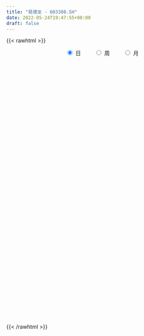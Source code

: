 ```yaml
---
title: "易德龙 - 603380.SH"
date: 2022-05-24T19:47:55+08:00
draft: false
---
```

{{< rawhtml >}}
    <div style="text-align: center">
        <label style="padding: 1rem;"><input style="margin-right: .5rem" type="radio" name="period" value="D" checked onclick="period_change(this)">日</label>
        <label style="padding: 1rem;"><input style="margin-right: .5rem" type="radio" name="period" value="W" onclick="period_change(this)">周</label>
        <label style="padding: 1rem;"><input style="margin-right: .5rem" type="radio" name="period" value="M" onclick="period_change(this)">月</label>
    </div>
    <div id="chart" style="height: 700px;"></div> 
    <script type="text/javascript">
        const D_v = [9817.57,13548.0,12424.44,9826.02,7780.0,10002.01,18620.0,14324.57,11643.0,9501.0,11607.54,13683.15,14276.26,12223.29,17387.97,12609.97,13594.0,13911.5,18639.44,31789.75,18593.63,17171.18,16765.85,13003.1,18755.66,24557.69,19841.53,14051.35,51920.11,67572.83,50678.4,35213.56,21471.33,18138.96,26551.0,23083.29,22642.16,21717.29,13507.95,21463.0,24827.3,67243.03,39856.29,21179.29,23129.79,40998.75,32287.54,25129.36,18156.0,25488.5,29341.0,23751.81,19079.0,24859.5,19071.0,15917.07,21438.0,19380.0,15110.0,21450.0,15706.0,9696.0,22572.0,32491.23,15848.0,17567.14,17123.53,21223.0,12308.0,7128.0,21898.86,17824.75,22270.36,15565.0,23225.0,30090.33,21662.0,26648.0,18168.85,18983.0,18340.68,20843.7,27689.86,22240.18,24037.67,17184.17,11498.15,13223.12,11013.17,22935.0,16074.85,9160.0,10377.2,12824.55,18395.79,12687.0,11113.0,8756.0,7174.97,12459.97,10536.97,8166.97,4500.0,9325.83,7702.89,12951.0,10302.0,10516.0,13077.0,18130.5,6665.0,7646.0,7748.72,9575.68,25731.0,50943.73,45025.87,34916.23,30627.13,22577.16,19094.0,21113.69,29134.68,40082.93,24675.0,37345.46,20584.18,14956.0,14640.5,18224.75,17058.66,9782.0,13491.5,12231.07,14286.41,12374.0,22894.81,26884.24,15814.0,26471.08,19322.08,11075.2,9108.54,16116.0,10079.93,6429.41,11416.0,7032.39,10496.09,9150.0,6595.24,12021.85,6879.0,9870.0,6568.17,19409.0,18868.5,9440.0,6216.09,13458.46,11865.0,16361.65,13210.09,17553.57,16760.0,9178.08,8277.0,8981.0,15622.82,30607.29,17058.56,22513.08,16868.0,11088.0,17635.55,13055.56,10824.0,11876.0,14260.05,9005.0,13908.0,8135.08,9789.08,8080.08,5702.09,7869.04,6641.0,4598.0,4506.02,8626.0,10964.0,18534.0,24236.0,12851.0,18945.0,15026.0,8612.39,9723.17,18430.0,15567.79,14340.29,9817.3,11683.0,14104.0,13298.0,14087.0,8994.0,10913.14,5612.16,13162.0,11393.0,4301.0,4367.0,9220.0,9920.0,4430.0,7197.16,5611.0,10311.0,9495.0,6701.16,8462.09,5424.0,6478.5,7836.55,8307.0,6814.0,8159.0,14439.16,13915.0,6736.3,9454.14,10881.0,12681.0,13418.0,15489.08,10018.24,5289.29,4958.0,8881.3,8584.3,5583.02,3658.0,4599.0,3509.0,3321.0,3297.9,3693.0,2975.29,5832.0]
const D_histogram = [0.0,0.039037265,0.0708147088,0.0628443539,0.0409376552,0.0535408639,0.0901377133,0.1113143597,0.1246083097,0.1382794434,0.1259663263,0.1122117652,0.1370562833,0.1536297281,0.12664542,0.0879660956,0.1004601703,0.0893573468,0.0550295901,0.0796010976,0.0709841195,-0.0022173081,-0.0358710969,-0.0661846943,-0.0328484911,0.0261182784,0.0570664766,0.0838191597,0.2455031307,0.2100695397,0.0845846062,0.0683506122,-0.0015033485,-0.041477301,-0.0466781926,-0.0460742057,-0.0115408191,-0.0346487823,-0.0315596838,-0.0108644261,0.0453329792,0.1647673471,0.1870128987,0.1505790543,0.1082889487,0.1798083284,0.2317102822,0.2840219287,0.292995628,0.3208928005,0.2454997788,0.161089632,0.0572165435,-0.0126974441,-0.0525271652,-0.0929909969,-0.044088951,-0.0973522426,-0.1299501435,-0.2094934933,-0.2282983996,-0.2394363356,-0.1406163783,-0.014751001,0.0525783941,0.0476603828,-0.0074971337,-0.1480329839,-0.2392894819,-0.3000730209,-0.3398009287,-0.2900841838,-0.1275380861,0.0030468716,0.1418464975,0.10269694,0.0380698155,0.0194871882,-0.0261036443,0.0197640675,-0.0179776149,0.0655649258,0.1650758266,0.1994413655,0.1888044583,0.169871646,0.1240082564,0.0480706581,0.0228865337,-0.1364205452,-0.2039289442,-0.2296794876,-0.1846258094,-0.1526557729,-0.2450860932,-0.2428819171,-0.2996254962,-0.2601090294,-0.2204495588,-0.1242029479,-0.1523278597,-0.1627729262,-0.1548363017,-0.0703475201,-0.024470821,0.0631403145,0.1204808487,0.1166390955,0.0750231936,-0.0125089438,-0.0973999797,-0.1708580886,-0.2112120389,-0.1950349432,0.0106099575,0.2182678581,0.4860036512,0.6435115095,0.7062527027,0.6785320541,0.6342234542,0.5772041712,0.5777092219,0.699080065,0.7312599873,0.607180305,0.5357849788,0.4310096078,0.3634292491,0.402924782,0.3157298261,0.2276456846,0.0792852207,-0.0335264871,-0.0867960782,-0.1405988231,-0.0741703551,-0.2037307209,-0.2082843863,-0.3462856613,-0.5241679109,-0.6131426013,-0.662666262,-0.5914588831,-0.5286509913,-0.4719189729,-0.4987511314,-0.4969206298,-0.5379914374,-0.5432223362,-0.5078845559,-0.380167283,-0.2827017926,-0.2456767459,-0.257488215,-0.0613017123,-0.0390902423,-0.0197845445,-0.0019907187,0.0088218373,-0.0453168541,0.0235961097,-0.0069767136,-0.0121328755,0.0436119461,0.085367087,0.0547053674,0.0656524857,0.1396081376,0.356713097,0.4311763069,0.3264707161,0.1320792854,0.0145318835,-0.2286880739,-0.3217022323,-0.3794169659,-0.5113101665,-0.5973782379,-0.615027268,-0.4630211613,-0.4055972918,-0.3910344298,-0.3630030513,-0.2678215341,-0.1413125302,-0.0672099895,-0.0188371943,0.0498446218,0.0943565333,0.2188117969,0.2625448701,0.1532363298,0.0918694793,-0.0264237923,-0.0847913584,-0.1795650456,-0.2892272193,-0.3871352656,-0.4671939548,-0.5365469643,-0.4730778015,-0.3968920929,-0.3215686729,-0.3616822885,-0.2542423755,-0.0976620756,-0.0203754018,0.0434116361,0.2108045694,0.3451736376,0.3686886316,0.3474528473,0.2633897268,0.1463067648,0.1240982072,0.1213931479,0.1467320435,0.0852391692,-0.0097799495,-0.0844332508,-0.2283696085,-0.3049189226,-0.3811104246,-0.3960554005,-0.4213420641,-0.3531837791,-0.2592183052,-0.0953383258,-0.0006718213,0.0482046811,-0.0204450041,-0.0882748918,0.0530207057,0.1372603238,0.362889877,0.5617384903,0.6491340778,0.6618884922,0.7297048721,0.7623589931,0.764419325,0.7422629072,0.6552580073,0.5842816479,0.5225497859,0.4520646928,0.389606845,0.33073741,0.23624421]
const D_fast = [0.0,0.0487965812,0.0982777023,0.1060184359,0.094346151,0.1203345756,0.1794658533,0.2284710896,0.2729171171,0.3211581116,0.3403365761,0.3546349563,0.4137435452,0.4687244221,0.473401469,0.4567136684,0.4943227858,0.5055592989,0.4849889397,0.5294607217,0.5385897734,0.4648340188,0.4222124558,0.3753526848,0.4004767652,0.4659731044,0.5111879216,0.5588953947,0.7819551483,0.7990389422,0.6947001603,0.6955538194,0.6253240216,0.5749807438,0.5581103041,0.5471957396,0.5788439213,0.5470737626,0.5422729402,0.5602520913,0.6277827415,0.7884089461,0.8574077224,0.8586186415,0.8434007731,0.9598722349,1.0697017593,1.1930188879,1.2752414943,1.3833618669,1.3693437899,1.3252060511,1.2356370985,1.1625487498,1.1095872374,1.0458756565,1.0837554646,1.0061541124,0.9410686756,0.8091519525,0.7332724463,0.6622754264,0.7259412891,0.8481189162,0.9285929099,0.9355899942,0.8785581943,0.7010140981,0.5499352297,0.4141334355,0.2894552955,0.2666509944,0.3973125706,0.5286592462,0.7029204964,0.689445174,0.6343355034,0.6206246731,0.5685079295,0.6193166582,0.5770805721,0.6770143443,0.8177942017,0.902020082,0.9385842893,0.9621193886,0.9472580631,0.8833381293,0.8638756384,0.6704634231,0.5519727881,0.4688023728,0.4676995987,0.4615056919,0.3078038483,0.2492875451,0.117637592,0.0921268015,0.0766738824,0.1418697562,0.0756628796,0.0245245815,-0.0062478694,0.0606540322,0.100413026,0.2038092402,0.2912699865,0.3165880072,0.2937279037,0.2030685303,0.0938274995,-0.0223451315,-0.1155020916,-0.1480837316,0.0602136584,0.3224385235,0.7116752295,1.0300609651,1.2693653339,1.4112776989,1.5255249626,1.6128067223,1.7577390785,2.0538799379,2.268874857,2.296590251,2.3591411694,2.3621182004,2.385395154,2.5256218823,2.5173593831,2.4861866627,2.3576475039,2.2364541743,2.1614855637,2.072533113,2.1204189923,1.9399259462,1.8833011842,1.6587284939,1.3498042666,1.1075439259,0.8923536997,0.8156963578,0.7463415018,0.685093777,0.5335738356,0.4111741797,0.2356055128,0.09456903,0.0029356713,0.0356111234,0.0624011657,0.038007026,-0.0381764969,0.1426845777,0.1551234872,0.1694830489,0.1867791949,0.1997972103,0.1343293054,0.2091412966,0.1768242949,0.1686349142,0.2352827223,0.2983796349,0.2813942572,0.3087544968,0.4176121832,0.7238954168,0.9061527034,0.8830647917,0.7216931824,0.6077787513,0.3073867754,0.1339470589,-0.0186219162,-0.2783426583,-0.5137552892,-0.6851611364,-0.6489103199,-0.6928857734,-0.7760815188,-0.8388009032,-0.8105747695,-0.7193938982,-0.6620938548,-0.6184303581,-0.5372873866,-0.4691863418,-0.290028129,-0.1806588383,-0.2516582961,-0.2900577768,-0.4149569965,-0.4945224022,-0.6341873508,-0.8161563293,-1.010848192,-1.2077053699,-1.4111951205,-1.465995408,-1.4890327226,-1.4941014709,-1.6246356586,-1.5807563395,-1.4485915585,-1.3763987352,-1.3017587882,-1.0816647126,-0.861002235,-0.7453150831,-0.6796876555,-0.6979033444,-0.7784096152,-0.769593621,-0.7419503933,-0.6799284868,-0.7201115688,-0.8175756749,-0.9133372889,-1.1143660487,-1.2671450935,-1.4386142017,-1.5525730277,-1.6831952073,-1.703332867,-1.6741719695,-1.5341265715,-1.4396280223,-1.3787003497,-1.4524612859,-1.5423598966,-1.3878091226,-1.2692544236,-0.9529024011,-0.6136191652,-0.3639400583,-0.1857135208,0.0645290771,0.2877729464,0.4809381096,0.6443474185,0.7211570205,0.796251073,0.8651566575,0.9076877376,0.9426316011,0.9664465186,0.9310143711]
const D_slow = [0.0,0.0097593162,0.0274629934,0.0431740819,0.0534084957,0.0667937117,0.08932814,0.11715673,0.1483088074,0.1828786682,0.2143702498,0.2424231911,0.2766872619,0.315094694,0.346756049,0.3687475729,0.3938626154,0.4162019521,0.4299593497,0.4498596241,0.4676056539,0.4670513269,0.4580835527,0.4415373791,0.4333252563,0.4398548259,0.4541214451,0.475076235,0.5364520177,0.5889694026,0.6101155541,0.6272032072,0.6268273701,0.6164580448,0.6047884967,0.5932699453,0.5903847405,0.5817225449,0.573832624,0.5711165174,0.5824497622,0.623641599,0.6703948237,0.7080395873,0.7351118244,0.7800639065,0.8379914771,0.9089969592,0.9822458662,1.0624690664,1.1238440111,1.1641164191,1.178420555,1.1752461939,1.1621144026,1.1388666534,1.1278444157,1.103506355,1.0710188191,1.0186454458,0.9615708459,0.901711762,0.8665576674,0.8628699172,0.8760145157,0.8879296114,0.886055328,0.849047082,0.7892247116,0.7142064563,0.6292562242,0.5567351782,0.5248506567,0.5256123746,0.561073999,0.586748234,0.5962656878,0.6011374849,0.5946115738,0.5995525907,0.595058187,0.6114494184,0.6527183751,0.7025787165,0.749779831,0.7922477426,0.8232498067,0.8352674712,0.8409891046,0.8068839683,0.7559017323,0.6984818604,0.652325408,0.6141614648,0.5528899415,0.4921694622,0.4172630882,0.3522358308,0.2971234412,0.2660727042,0.2279907393,0.1872975077,0.1485884323,0.1310015523,0.124883847,0.1406689256,0.1707891378,0.1999489117,0.2187047101,0.2155774741,0.1912274792,0.1485129571,0.0957099473,0.0469512115,0.0496037009,0.1041706654,0.2256715782,0.3865494556,0.5631126313,0.7327456448,0.8913015084,1.0356025511,1.1800298566,1.3547998729,1.5376148697,1.689409946,1.8233561906,1.9311085926,2.0219659049,2.1226971004,2.2016295569,2.2585409781,2.2783622832,2.2699806615,2.2482816419,2.2131319361,2.1945893474,2.1436566671,2.0915855705,2.0050141552,1.8739721775,1.7206865272,1.5550199617,1.4071552409,1.2749924931,1.1570127499,1.032324967,0.9080948096,0.7735969502,0.6377913662,0.5108202272,0.4157784064,0.3451029583,0.2836837718,0.2193117181,0.20398629,0.1942137294,0.1892675933,0.1887699136,0.190975373,0.1796461594,0.1855451869,0.1838010085,0.1807677896,0.1916707762,0.2130125479,0.2266888898,0.2431020112,0.2780040456,0.3671823198,0.4749763966,0.5565940756,0.5896138969,0.5932468678,0.5360748493,0.4556492913,0.3607950498,0.2329675082,0.0836229487,-0.0701338683,-0.1858891586,-0.2872884816,-0.385047089,-0.4757978519,-0.5427532354,-0.5780813679,-0.5948838653,-0.5995931639,-0.5871320084,-0.5635428751,-0.5088399259,-0.4432037084,-0.4048946259,-0.3819272561,-0.3885332042,-0.4097310438,-0.4546223052,-0.52692911,-0.6237129264,-0.7405114151,-0.8746481562,-0.9929176065,-1.0921406298,-1.172532798,-1.2629533701,-1.326513964,-1.3509294829,-1.3560233333,-1.3451704243,-1.292469282,-1.2061758726,-1.1140037147,-1.0271405029,-0.9612930712,-0.92471638,-0.8936918282,-0.8633435412,-0.8266605303,-0.805350738,-0.8077957254,-0.8289040381,-0.8859964402,-0.9622261709,-1.057503777,-1.1565176272,-1.2618531432,-1.350149088,-1.4149536643,-1.4387882457,-1.438956201,-1.4269050308,-1.4320162818,-1.4540850048,-1.4408298283,-1.4065147474,-1.3157922781,-1.1753576555,-1.0130741361,-0.847602013,-0.665175795,-0.4745860467,-0.2834812155,-0.0979154887,0.0658990132,0.2119694251,0.3426068716,0.4556230448,0.5530247561,0.6357091086,0.6947701611]
const D_data = [['2021-05-13', 21.0365, 20.7307, 20.632, 21.2734],['2021-05-14', 20.7307, 21.3424, 20.5531, 21.52],['2021-05-17', 21.3424, 21.4904, 21.1648, 21.816],['2021-05-18', 21.4016, 21.1155, 20.8491, 21.4904],['2021-05-19', 20.8491, 20.9083, 20.8491, 21.3523],['2021-05-20', 20.7307, 21.3622, 20.7307, 21.451],['2021-05-21', 21.4707, 21.8654, 21.372, 22.2601],['2021-05-24', 21.8752, 21.9246, 21.7174, 22.3686],['2021-05-25', 21.7371, 22.0331, 21.6187, 22.2009],['2021-05-26', 22.0134, 22.2403, 21.816, 22.2601],['2021-05-27', 22.2699, 22.0528, 22.0134, 22.4179],['2021-05-28', 21.9246, 22.0923, 21.8555, 22.2403],['2021-05-31', 22.0923, 22.7435, 21.9246, 22.8323],['2021-06-01', 22.7337, 22.9113, 22.5857, 23.3356],['2021-06-02', 22.9409, 22.4969, 22.4475, 23.2369],['2021-06-03', 22.4969, 22.3094, 22.2403, 22.8126],['2021-06-04', 22.487, 23.01, 22.3193, 23.1678],['2021-06-07', 23.2862, 22.8521, 22.8126, 23.4441],['2021-06-08', 22.9211, 22.5561, 22.3291, 23.079],['2021-06-09', 22.4771, 23.3849, 22.4771, 23.8783],['2021-06-10', 23.2862, 23.1382, 22.5462, 23.2862],['2021-06-11', 23.079, 22.2009, 22.2009, 23.2369],['2021-06-15', 22.1515, 22.4574, 21.9048, 22.7633],['2021-06-16', 22.3489, 22.3489, 22.2699, 22.931],['2021-06-17', 22.2995, 23.1777, 22.0825, 23.2665],['2021-06-18', 23.1974, 23.8092, 23.0198, 23.8783],['2021-06-21', 23.7302, 23.7993, 23.4836, 24.0756],['2021-06-22', 23.9769, 24.0263, 23.6612, 24.1052],['2021-06-23', 24.5689, 26.4338, 24.2236, 26.4338],['2021-06-24', 27.1048, 24.5689, 24.5689, 27.1344],['2021-06-25', 24.6479, 23.2073, 22.8422, 24.8847],['2021-06-28', 23.6809, 24.342, 23.5625, 25.526],['2021-06-29', 24.0855, 23.5526, 23.5132, 24.3321],['2021-06-30', 23.1974, 23.7006, 23.1974, 23.9671],['2021-07-01', 24.0559, 24.0657, 23.7598, 24.5492],['2021-07-02', 23.9769, 24.1743, 23.7796, 24.7663],['2021-07-05', 24.1743, 24.7564, 24.0855, 24.8452],['2021-07-06', 24.86, 24.13, 23.65, 24.96],['2021-07-07', 23.93, 24.46, 23.8, 24.59],['2021-07-08', 24.4, 24.81, 24.24, 25.05],['2021-07-09', 24.88, 25.56, 24.73, 25.68],['2021-07-12', 25.6, 27.0, 25.34, 28.12],['2021-07-13', 27.1, 26.4, 25.74, 27.15],['2021-07-14', 26.0, 25.86, 25.6, 26.43],['2021-07-15', 25.84, 25.78, 25.23, 26.2],['2021-07-16', 25.53, 27.51, 25.43, 27.98],['2021-07-19', 27.51, 27.88, 27.21, 28.89],['2021-07-20', 27.92, 28.5, 27.03, 28.68],['2021-07-21', 28.69, 28.49, 28.13, 28.93],['2021-07-22', 28.51, 29.22, 27.87, 29.47],['2021-07-23', 29.14, 28.18, 27.85, 29.48],['2021-07-26', 28.03, 27.96, 27.0, 28.95],['2021-07-27', 27.97, 27.46, 27.36, 28.75],['2021-07-28', 27.19, 27.6, 26.31, 28.3],['2021-07-29', 27.95, 27.82, 27.42, 28.39],['2021-07-30', 27.65, 27.7, 27.31, 28.1],['2021-08-02', 27.64, 28.95, 27.5, 29.14],['2021-08-03', 28.8, 27.76, 27.55, 28.93],['2021-08-04', 27.64, 27.85, 27.16, 28.06],['2021-08-05', 27.83, 26.97, 26.5, 27.83],['2021-08-06', 26.9, 27.43, 26.53, 27.54],['2021-08-09', 27.14, 27.39, 26.7, 27.56],['2021-08-10', 27.5, 28.98, 27.35, 28.98],['2021-08-11', 29.0, 29.99, 28.52, 30.14],['2021-08-12', 30.0, 29.92, 29.41, 30.33],['2021-08-13', 30.0, 29.35, 29.08, 30.2],['2021-08-16', 29.23, 28.7, 28.4, 29.23],['2021-08-17', 28.81, 27.16, 27.02, 28.93],['2021-08-18', 27.01, 27.11, 26.52, 27.4],['2021-08-19', 26.89, 26.97, 26.8, 27.33],['2021-08-20', 26.55, 26.8, 25.94, 27.32],['2021-08-23', 26.7, 27.78, 26.7, 28.08],['2021-08-24', 27.78, 29.68, 27.78, 29.92],['2021-08-25', 29.71, 30.1, 29.38, 30.12],['2021-08-26', 30.36, 31.07, 30.12, 31.29],['2021-08-27', 31.0, 29.29, 29.0, 31.0],['2021-08-30', 29.78, 28.83, 28.71, 29.89],['2021-08-31', 28.98, 29.29, 28.55, 30.37],['2021-09-01', 29.57, 28.86, 28.35, 29.57],['2021-09-02', 29.09, 30.09, 28.39, 30.18],['2021-09-03', 29.98, 29.15, 29.03, 30.8],['2021-09-06', 29.43, 30.9, 29.09, 31.06],['2021-09-07', 31.06, 31.78, 30.46, 32.16],['2021-09-08', 31.66, 31.57, 31.3, 32.2],['2021-09-09', 31.92, 31.33, 31.19, 32.5],['2021-09-10', 31.7, 31.4, 30.91, 32.1],['2021-09-13', 31.71, 31.12, 30.51, 31.95],['2021-09-14', 31.05, 30.6, 30.53, 31.5],['2021-09-15', 30.84, 31.11, 30.18, 31.41],['2021-09-16', 30.88, 29.0, 28.81, 31.15],['2021-09-17', 29.15, 29.51, 28.9, 29.63],['2021-09-22', 29.0, 29.71, 28.92, 29.98],['2021-09-23', 29.78, 30.58, 29.48, 30.69],['2021-09-24', 30.56, 30.58, 30.16, 31.5],['2021-09-27', 30.56, 28.78, 28.3, 31.07],['2021-09-28', 29.18, 29.6, 28.1, 29.88],['2021-09-29', 29.48, 28.56, 28.39, 29.66],['2021-09-30', 28.69, 29.55, 28.68, 29.59],['2021-10-08', 29.95, 29.62, 29.57, 30.15],['2021-10-11', 29.56, 30.6, 29.56, 31.0],['2021-10-12', 30.35, 29.15, 29.0, 30.75],['2021-10-13', 29.15, 29.17, 28.45, 29.59],['2021-10-14', 29.12, 29.29, 28.6, 29.43],['2021-10-15', 29.47, 30.43, 28.67, 30.53],['2021-10-18', 30.4, 30.28, 29.62, 30.42],['2021-10-19', 30.39, 31.2, 30.09, 31.47],['2021-10-20', 31.19, 31.31, 30.32, 31.48],['2021-10-21', 31.48, 30.81, 30.37, 31.48],['2021-10-22', 30.78, 30.32, 30.03, 31.59],['2021-10-25', 30.05, 29.45, 28.08, 30.06],['2021-10-26', 29.15, 29.0, 28.85, 29.53],['2021-10-27', 28.9, 28.63, 28.33, 28.97],['2021-10-28', 28.59, 28.6, 28.38, 29.3],['2021-10-29', 28.4, 29.09, 28.4, 29.6],['2021-11-01', 30.2, 32.0, 30.02, 32.0],['2021-11-02', 32.84, 33.25, 32.46, 33.9],['2021-11-03', 33.6, 35.6, 33.33, 35.88],['2021-11-04', 35.79, 35.87, 34.3, 36.2],['2021-11-05', 36.27, 35.89, 35.58, 36.76],['2021-11-08', 36.18, 35.5, 34.8, 36.38],['2021-11-09', 35.51, 35.74, 35.2, 35.79],['2021-11-10', 35.68, 35.93, 34.95, 36.19],['2021-11-11', 35.77, 37.12, 35.36, 37.79],['2021-11-12', 37.0, 39.66, 36.9, 40.79],['2021-11-15', 39.66, 39.74, 38.8, 40.97],['2021-11-16', 39.38, 38.3, 37.3, 39.79],['2021-11-17', 38.3, 39.14, 37.7, 39.65],['2021-11-18', 39.0, 38.9, 38.38, 39.64],['2021-11-19', 38.86, 39.5, 38.62, 40.25],['2021-11-22', 39.83, 41.37, 39.51, 41.94],['2021-11-23', 40.93, 40.25, 39.86, 41.01],['2021-11-24', 39.8, 40.3, 39.8, 40.8],['2021-11-25', 40.38, 39.35, 39.29, 40.55],['2021-11-26', 39.34, 39.43, 38.68, 40.04],['2021-11-29', 40.29, 40.0, 38.63, 40.39],['2021-11-30', 40.8, 39.93, 39.69, 41.44],['2021-12-01', 38.88, 41.7, 38.88, 42.28],['2021-12-02', 41.96, 39.27, 38.06, 41.96],['2021-12-03', 39.28, 40.61, 39.18, 41.43],['2021-12-06', 40.46, 38.62, 38.1, 40.81],['2021-12-07', 39.06, 37.19, 37.08, 39.8],['2021-12-08', 37.28, 37.38, 37.21, 38.37],['2021-12-09', 37.45, 37.22, 36.91, 37.93],['2021-12-10', 37.19, 38.5, 36.3, 38.98],['2021-12-13', 38.28, 38.5, 37.48, 38.98],['2021-12-14', 38.48, 38.52, 37.9, 38.88],['2021-12-15', 38.81, 37.32, 37.3, 39.49],['2021-12-16', 37.28, 37.35, 37.0, 38.09],['2021-12-17', 37.35, 36.41, 36.0, 37.39],['2021-12-20', 36.41, 36.4, 36.04, 37.13],['2021-12-21', 36.5, 36.65, 36.3, 37.0],['2021-12-22', 36.55, 37.96, 36.55, 38.25],['2021-12-23', 37.88, 37.98, 37.21, 38.13],['2021-12-24', 38.0, 37.42, 36.65, 38.06],['2021-12-27', 37.6, 36.71, 36.67, 37.6],['2021-12-28', 36.99, 39.72, 36.74, 40.27],['2021-12-29', 39.5, 38.12, 38.0, 40.45],['2021-12-30', 37.98, 38.2, 37.72, 38.79],['2021-12-31', 38.19, 38.3, 37.73, 38.65],['2022-01-04', 38.8, 38.32, 37.35, 39.39],['2022-01-05', 38.37, 37.4, 36.85, 38.76],['2022-01-06', 37.23, 39.0, 36.88, 39.5],['2022-01-07', 39.19, 37.89, 37.86, 39.84],['2022-01-10', 37.77, 38.13, 35.61, 38.65],['2022-01-11', 38.0, 39.07, 37.91, 39.98],['2022-01-12', 39.12, 39.24, 38.58, 39.81],['2022-01-13', 39.4, 38.45, 38.1, 39.8],['2022-01-14', 38.0, 39.0, 37.8, 39.49],['2022-01-17', 39.35, 40.14, 38.6, 40.5],['2022-01-18', 40.28, 42.97, 40.15, 43.97],['2022-01-19', 42.97, 42.35, 41.66, 42.98],['2022-01-20', 41.98, 40.4, 40.4, 43.96],['2022-01-21', 40.0, 38.73, 38.32, 40.64],['2022-01-24', 38.28, 38.99, 38.02, 39.36],['2022-01-25', 38.82, 36.43, 36.43, 39.26],['2022-01-26', 36.43, 37.25, 36.33, 38.16],['2022-01-27', 37.33, 37.06, 36.5, 37.68],['2022-01-28', 37.52, 35.3, 35.23, 37.52],['2022-02-07', 36.09, 34.86, 34.17, 36.23],['2022-02-08', 34.64, 34.95, 34.36, 35.39],['2022-02-09', 34.81, 36.99, 34.4, 37.05],['2022-02-10', 36.74, 35.99, 35.8, 37.06],['2022-02-11', 35.61, 35.28, 34.75, 35.88],['2022-02-14', 35.1, 35.2, 34.29, 35.53],['2022-02-15', 35.78, 36.05, 35.05, 36.33],['2022-02-16', 36.48, 36.8, 36.06, 37.45],['2022-02-17', 36.73, 36.52, 36.3, 37.29],['2022-02-18', 36.35, 36.41, 36.2, 36.87],['2022-02-21', 36.4, 36.91, 36.4, 37.17],['2022-02-22', 36.88, 36.89, 36.55, 37.5],['2022-02-23', 36.89, 38.4, 36.72, 38.59],['2022-02-24', 38.2, 37.97, 37.68, 39.39],['2022-02-25', 38.35, 35.98, 35.77, 38.98],['2022-02-28', 35.98, 36.16, 35.2, 36.59],['2022-03-01', 36.08, 34.93, 34.35, 36.35],['2022-03-02', 35.0, 35.1, 33.8, 35.34],['2022-03-03', 35.26, 34.06, 34.06, 35.35],['2022-03-04', 34.05, 33.06, 33.0, 34.29],['2022-03-07', 33.13, 32.29, 31.95, 33.14],['2022-03-08', 32.4, 31.59, 31.36, 33.48],['2022-03-09', 31.87, 30.8, 29.6, 31.89],['2022-03-10', 31.46, 31.91, 31.4, 32.16],['2022-03-11', 31.7, 31.95, 30.39, 32.06],['2022-03-14', 31.95, 31.9, 31.8, 33.3],['2022-03-15', 31.99, 30.1, 30.07, 32.0],['2022-03-16', 30.61, 31.7, 30.03, 32.02],['2022-03-17', 32.0, 32.7, 32.0, 33.16],['2022-03-18', 32.79, 32.1, 31.3, 32.79],['2022-03-21', 32.11, 32.13, 31.51, 32.36],['2022-03-22', 31.83, 33.97, 31.55, 34.15],['2022-03-23', 33.95, 34.42, 33.51, 35.14],['2022-03-24', 34.5, 33.58, 33.53, 34.5],['2022-03-25', 33.85, 33.16, 32.94, 33.85],['2022-03-28', 33.16, 32.19, 31.61, 33.17],['2022-03-29', 32.46, 31.26, 30.7, 32.56],['2022-03-30', 31.38, 32.05, 31.15, 32.13],['2022-03-31', 31.57, 32.2, 31.57, 32.78],['2022-04-01', 32.49, 32.6, 31.82, 32.76],['2022-04-06', 32.0, 31.39, 31.01, 32.39],['2022-04-07', 31.4, 30.46, 30.41, 31.78],['2022-04-08', 30.51, 30.1, 29.61, 30.55],['2022-04-11', 30.36, 28.39, 28.06, 30.36],['2022-04-12', 28.25, 28.29, 27.7, 28.48],['2022-04-13', 27.94, 27.46, 27.14, 28.03],['2022-04-14', 27.87, 27.51, 27.01, 27.95],['2022-04-15', 27.06, 26.77, 26.36, 27.25],['2022-04-18', 26.03, 27.56, 26.03, 27.96],['2022-04-19', 27.33, 27.88, 27.33, 28.48],['2022-04-20', 27.68, 29.11, 27.65, 29.76],['2022-04-21', 29.4, 28.7, 28.58, 30.13],['2022-04-22', 28.7, 28.33, 27.7, 29.1],['2022-04-25', 27.99, 26.61, 26.6, 27.99],['2022-04-26', 26.54, 26.0, 25.92, 27.06],['2022-04-27', 25.21, 28.6, 25.21, 28.6],['2022-04-28', 28.6, 28.37, 27.92, 29.0],['2022-04-29', 29.02, 30.99, 28.64, 31.17],['2022-05-05', 30.85, 32.0, 30.85, 32.19],['2022-05-06', 30.59, 31.71, 30.59, 32.29],['2022-05-09', 31.87, 31.44, 31.2, 32.5],['2022-05-10', 31.2, 32.8, 31.16, 32.88],['2022-05-11', 32.93, 33.15, 32.7, 34.09],['2022-05-12', 33.15, 33.42, 32.51, 33.56],['2022-05-13', 33.52, 33.64, 33.1, 33.93],['2022-05-16', 34.27, 33.09, 32.7, 34.27],['2022-05-17', 32.8, 33.38, 32.8, 33.55],['2022-05-18', 33.02, 33.62, 33.02, 33.99],['2022-05-19', 33.7, 33.6, 33.05, 33.73],['2022-05-20', 33.67, 33.75, 33.4, 34.0],['2022-05-23', 33.77, 33.84, 33.12, 33.92],['2022-05-24', 33.64, 33.3, 33.2, 34.4]]
const W_v = [385487.91,228298.98,177433.78,130976.2,110119.61,208861.21,396125.28,481910.45,249688.42,187361.5,305439.97,291466.49,221808.78,146476.44,156990.45,257829.37,324292.12,288736.16,115764.96,66687.3,84380.96,55018.93,54080.25,70090.77,56182.81,76112.38,81839.06,60165.72,85716.8,42073.68,18781.78,9595.94,43140.95,67158.86,74372.9,514067.88,417378.64,142736.31,298545.69,145115.27,143521.04,115564.91,185867.64,86470.15,188974.06,231357.8,81508.62,115209.29,74969.57,94414.87,79608.08,100724.58,94969.15,76003.58,46478.45,52922.87,45740.07,52720.14,59659.95,48025.36,38830.74,40621.17,29490.29,44920.88,31373.98,36874.76,65080.16,64440.0,89335.71,141168.54,90218.0,58926.0,41085.25,26070.0,84664.98,57059.25,84785.92,52765.58,76492.1,78260.81,57873.55,119552.16,150370.86,216638.97,148560.61,92635.08,161892.83,109244.31,97164.97,79207.83,190350.89,52362.68,55994.0,43717.28,61452.84,74718.84,72272.58,91607.04,76323.76,89743.98,128913.35,71729.11,71914.13,56452.35,45474.35,52815.2,62690.71,54267.19,68748.96,89404.06,62886.25,81355.94,82852.73,10838.75,46457.62,62981.78,52416.7,73094.32,113288.54,127848.89,59729.72,40464.81,49672.3,54666.36,80276.25,103395.62,91313.24,95853.38,113617.09,77827.1,95748.16,88069.89,143989.34,237925.72,128955.91,189920.09,398452.39,270493.92,112855.27,75184.0,83153.0,132821.07,102987.09,71821.29,83155.07,87275.45,67349.39,77593.04,74961.43,93870.23,68242.23,136893.5,168738.36,161777.75,114318.69,121245.75,132166.42,95871.7,67000.06,306203.39,311514.67,215474.86,130827.82,97099.13,45729.13,30617.89,321498.67,187434.03,145539.82,160651.08,159219.09,98191.11,99923.95,68603.49,106667.7,59967.89,64269.44,57780.48,101642.74,95431.56,104879.33,60316.25,58989.79,51431.47,42439.25,97154.9,275522.12,180728.15,292550.88,113477.72,96930.58,51902.45,63431.57,132063.29,87884.26,29710.75,60313.64,58652.47,60759.26,70091.49,100105.5,73082.3,204064.22,124458.14,104157.7,192407.15,130402.4,102678.38,93084.0,98174.37,79681.39,108975.44,103802.53,111995.58,74744.29,32361.75,50951.79,7174.97,44989.74,54548.89,49765.9,187243.96,132002.46,112201.14,70787.98,92253.46,82092.9,45453.82,44516.09,60501.76,54895.2,60749.65,102669.75,64479.11,55097.21,32890.21,66866.02,65157.56,69838.38,61396.14,38835.16,36378.16,26507.16,36508.14,50063.46,61923.22,15307.53,31664.62,18419.9,8807.29]
const W_histogram = [0.0,-0.1648474074,-0.2403653544,-0.3559952565,-0.4541302403,-0.4072488426,-0.2303962048,0.003423901,0.0770433626,0.1171251191,0.2968529737,0.3212798217,0.3566567002,0.2580514327,0.2509533552,0.2628282228,0.3320432835,0.0861489731,-0.1354701394,-0.2596397038,-0.3725988629,-0.419041051,-0.4216081887,-0.3592164859,-0.3100754077,-0.2692964747,-0.2449765933,-0.1898697486,-0.277919537,-0.4298476376,-0.4680160615,-0.4463649962,-0.3588496574,-0.1950396813,-0.1376054649,0.1589391439,0.3288400893,0.3860691959,0.4427369481,0.4035586199,0.4339303107,0.4556122603,0.4242152903,0.3596222227,0.3986104462,0.2716889613,0.2130959902,-0.0117673317,-0.1790596512,-0.2337557116,-0.2946718602,-0.2631881933,-0.2109550948,-0.2116321102,-0.2810751151,-0.2607904456,-0.2649220644,-0.2296684524,-0.2065616806,-0.1697661912,-0.1571588106,-0.1398100985,-0.1323206324,-0.1984357924,-0.2314810669,-0.2103192965,-0.1551989258,-0.1107050042,-0.0076240254,0.0331330839,0.059552163,0.1152540928,0.1138984396,0.1114744017,0.1878343472,0.22528713,0.2566814036,0.2361435069,0.2454141145,0.1982623874,0.2169260113,0.2618967171,0.2910265671,0.3961822897,0.4017859919,0.4037651316,0.3951094224,0.4338159659,0.3651414337,0.3470063362,0.3147977242,0.1210980212,-0.0604946844,-0.2083129143,-0.2520588638,-0.2656653425,-0.2670138866,-0.2477598953,-0.1764064957,-0.1096875907,-0.0068737185,0.0256000296,-0.0051714196,-0.0205370899,-0.0527275199,-0.1296808023,-0.126618992,-0.0906738819,-0.0289673044,0.0556601153,0.1252464887,0.1733928144,0.1672868978,0.1314678928,0.1456948592,0.1175234826,0.1143131862,0.0918623669,0.1316204656,0.0116889818,-0.0660323597,-0.1124470063,-0.0961723653,-0.0530455083,-0.0157263159,0.0265940779,0.0927507504,0.1316605224,0.1548732393,0.1182271395,0.0363968995,0.0143092467,0.0730396411,0.0561842219,0.1063870173,0.1398357563,0.2731451851,0.1825194065,0.0186092778,-0.0627897913,-0.0787449633,-0.0060720201,-0.0102370803,0.0091164522,-0.0280173878,-0.0736953458,-0.1109916378,-0.0929886374,-0.0845422753,-0.0537583622,-0.0396678854,0.0204663338,0.1314114379,0.1605173273,0.1313947567,0.2042746883,0.2240869845,0.1744607178,0.131366049,0.3625761113,0.4971147058,0.5036784718,0.4562540373,0.339907786,0.2681777314,0.2395270333,0.5650120892,0.5645469775,0.4794164629,0.43274703,0.3335571353,0.2304513054,0.0378350497,-0.1511277094,-0.327543955,-0.431958813,-0.5307479568,-0.6101776255,-0.7342620734,-0.7666994782,-0.7344684008,-0.7618371268,-0.8139457459,-0.8580904371,-0.7607306303,-0.5963130638,-0.3058209836,-0.1139249274,0.175126249,0.2941679776,0.3620773395,0.4030041521,0.3464993478,0.3444387977,0.2486372191,0.1174196092,0.0833296957,0.0884212176,0.0987060583,0.1555670931,0.128085524,0.2031611617,0.1970692349,0.240096772,0.3378290897,0.4999683413,0.6111508651,0.6097830778,0.5499545279,0.5951274422,0.4171238283,0.4292590496,0.3911146369,0.475088304,0.3659132287,0.3294656961,0.2057450052,0.1035393282,0.0671657198,0.0150958062,-0.1155928464,0.2240120137,0.6467069983,0.8470454989,0.9013261895,0.938932966,0.7520173147,0.4337361364,0.2466486014,0.1427396798,0.0137624601,-0.0271944026,-0.098841179,-0.3874064948,-0.5783038667,-0.623269323,-0.6725453168,-0.8793130592,-1.0564403679,-1.122886223,-1.0558425269,-1.0096228442,-1.100383295,-1.3227030917,-1.3007442826,-1.0536634034,-0.7998375158,-0.4760475953,-0.2404423165,-0.1076501557]
const W_fast = [0.0,-0.2060592593,-0.3416685449,-0.5462972611,-0.7579648049,-0.8128956179,-0.6936420312,-0.4589659502,-0.3660856479,-0.2967226117,-0.0427815137,0.0619652898,0.1865063433,0.152413934,0.2080541953,0.2856361186,0.4378620002,0.213504933,-0.0419817142,-0.2310612047,-0.4371700795,-0.5883725303,-0.6963417151,-0.7237541338,-0.7521319076,-0.7786770933,-0.8156013602,-0.8079619527,-0.9654916254,-1.2248816353,-1.3800540746,-1.4699942584,-1.4721913339,-1.3571412782,-1.3341084279,-0.9978290332,-0.7457180655,-0.5919716598,-0.4246196707,-0.3629083439,-0.2240540754,-0.0884690608,-0.0138122081,0.0115002799,0.1501411149,0.0911418704,0.0858228968,-0.141982258,-0.3540394902,-0.4671744786,-0.6017585922,-0.6360719736,-0.6365776488,-0.6901626918,-0.8298744755,-0.8747874173,-0.9451495522,-0.9673130533,-0.9958467017,-1.0014927601,-1.0281750821,-1.0457788947,-1.0713695867,-1.1870936948,-1.278009236,-1.3094272898,-1.2931066505,-1.2762889799,-1.1751140074,-1.1260736272,-1.0847665073,-1.0002510544,-0.9731320977,-0.9476875351,-0.8243690028,-0.7305944375,-0.635029813,-0.596531833,-0.5259076967,-0.523493827,-0.4505987003,-0.3401538153,-0.2382673234,-0.0340660284,0.0719841718,0.1749045944,0.2650262407,0.4121867757,0.4347976019,0.5034140886,0.5499049076,0.3864797098,0.1897633331,-0.0101331253,-0.1168937908,-0.1969166051,-0.2650186209,-0.3077046033,-0.2804528277,-0.2411558203,-0.1400603778,-0.1011866223,-0.1332509264,-0.1537508692,-0.1991231791,-0.308496662,-0.3370895998,-0.3238129602,-0.2693482088,-0.1708057602,-0.0699077647,0.0215867647,0.0573025724,0.0543505406,0.1050012218,0.1062107159,0.131578716,0.1320934885,0.2047567036,0.0877474652,-0.0064819662,-0.0810083644,-0.0887768146,-0.0589113348,-0.0255237214,0.0234451919,0.112789552,0.1846144546,0.2465454814,0.2394561664,0.1667251514,0.1482148102,0.2252051149,0.2223957511,0.2991953009,0.3676029789,0.5691987041,0.524202777,0.3649449678,0.2678484509,0.232207038,0.3033619761,0.2966376459,0.3182702915,0.2741321045,0.2100303101,0.1449861087,0.1397419496,0.127052743,0.1443970655,0.148570571,0.2138213736,0.3576193372,0.4268545584,0.4305806769,0.5545292806,0.630363323,0.6243522357,0.6140990792,0.9359531693,1.1947704403,1.3272538242,1.3938928991,1.3625235942,1.3578379726,1.3890690328,1.855807111,1.9964787436,2.0312023447,2.0927196693,2.0769190584,2.031426055,1.8482685616,1.6215238752,1.3632216408,1.1508170795,0.9193409466,0.6873668715,0.3797169053,0.1556046309,0.0042186081,-0.2136093996,-0.4692044552,-0.7278717556,-0.8206946064,-0.8053553059,-0.5913184715,-0.4279036472,-0.0950709085,0.0975128145,0.2559415112,0.3976193618,0.4277393945,0.5117885438,0.47814627,0.3762835624,0.3630260728,0.3902228992,0.4251842543,0.5209370625,0.5254768744,0.6513428025,0.6945181844,0.7975699145,0.9797595046,1.2668908416,1.5308610817,1.6819390638,1.7595991459,1.9535539208,1.8798312639,1.9992812476,2.0589154941,2.2616612372,2.2439644691,2.2898833606,2.217598921,2.141278076,2.1216958975,2.0733999355,1.9138130713,2.3094209348,2.8937926691,3.3058925444,3.5855047824,3.8578448004,3.8589334777,3.6490863335,3.5236609488,3.4554369472,3.3299003425,3.2821448791,3.185787808,2.8003708685,2.4648975299,2.2641147429,2.0467024198,1.6201064127,1.178869012,0.8317016011,0.6347846655,0.4285986371,0.0627423626,-0.490253207,-0.7934804686,-0.8098154403,-0.7559489316,-0.5511709099,-0.3756762102,-0.2697965883]
const W_slow = [0.0,-0.0412118519,-0.1013031905,-0.1903020046,-0.3038345646,-0.4056467753,-0.4632458265,-0.4623898512,-0.4431290106,-0.4138477308,-0.3396344874,-0.2593145319,-0.1701503569,-0.1056374987,-0.0428991599,0.0228078958,0.1058187167,0.12735596,0.0934884251,0.0285784992,-0.0645712166,-0.1693314793,-0.2747335265,-0.364537648,-0.4420564999,-0.5093806186,-0.5706247669,-0.618092204,-0.6875720883,-0.7950339977,-0.9120380131,-1.0236292621,-1.1133416765,-1.1621015968,-1.196502963,-1.1567681771,-1.0745581548,-0.9780408558,-0.8673566188,-0.7664669638,-0.6579843861,-0.544081321,-0.4380274985,-0.3481219428,-0.2484693312,-0.1805470909,-0.1272730934,-0.1302149263,-0.1749798391,-0.233418767,-0.307086732,-0.3728837803,-0.425622554,-0.4785305816,-0.5487993604,-0.6139969718,-0.6802274879,-0.7376446009,-0.7892850211,-0.8317265689,-0.8710162715,-0.9059687962,-0.9390489543,-0.9886579024,-1.0465281691,-1.0991079932,-1.1379077247,-1.1655839757,-1.1674899821,-1.1592067111,-1.1443186704,-1.1155051472,-1.0870305373,-1.0591619368,-1.01220335,-0.9558815675,-0.8917112166,-0.8326753399,-0.7713218113,-0.7217562144,-0.6675247116,-0.6020505323,-0.5292938905,-0.4302483181,-0.3298018201,-0.2288605372,-0.1300831816,-0.0216291902,0.0696561683,0.1564077523,0.2351071834,0.2653816887,0.2502580176,0.198179789,0.135165073,0.0687487374,0.0019952657,-0.0599447081,-0.104046332,-0.1314682297,-0.1331866593,-0.1267866519,-0.1280795068,-0.1332137793,-0.1463956592,-0.1788158598,-0.2104706078,-0.2331390783,-0.2403809044,-0.2264658756,-0.1951542534,-0.1518060498,-0.1099843253,-0.0771173522,-0.0406936374,-0.0113127667,0.0172655298,0.0402311216,0.073136238,0.0760584834,0.0595503935,0.0314386419,0.0073955506,-0.0058658265,-0.0097974054,-0.003148886,0.0200388016,0.0529539322,0.0916722421,0.1212290269,0.1303282518,0.1339055635,0.1521654738,0.1662115292,0.1928082836,0.2277672226,0.2960535189,0.3416833705,0.34633569,0.3306382422,0.3109520013,0.3094339963,0.3068747262,0.3091538393,0.3021494923,0.2837256559,0.2559777464,0.2327305871,0.2115950183,0.1981554277,0.1882384564,0.1933550398,0.2262078993,0.2663372311,0.2991859203,0.3502545923,0.4062763385,0.4498915179,0.4827330302,0.573377058,0.6976557345,0.8235753524,0.9376388618,1.0226158083,1.0896602411,1.1495419995,1.2907950218,1.4319317661,1.5517858818,1.6599726393,1.7433619232,1.8009747495,1.8104335119,1.7726515846,1.6907655958,1.5827758926,1.4500889034,1.297544497,1.1139789786,0.9223041091,0.7386870089,0.5482277272,0.3447412907,0.1302186814,-0.0599639761,-0.2090422421,-0.285497488,-0.3139787198,-0.2701971576,-0.1966551632,-0.1061358283,-0.0053847903,0.0812400467,0.1673497461,0.2295090509,0.2588639532,0.2796963771,0.3018016815,0.3264781961,0.3653699694,0.3973913504,0.4481816408,0.4974489495,0.5574731425,0.6419304149,0.7669225003,0.9197102166,1.072155986,1.209644618,1.3584264785,1.4627074356,1.570022198,1.6678008572,1.7865729332,1.8780512404,1.9604176644,2.0118539157,2.0377387478,2.0545301777,2.0583041293,2.0294059177,2.0854089211,2.2470856707,2.4588470454,2.6841785928,2.9189118343,3.106916163,3.2153501971,3.2770123474,3.3126972674,3.3161378824,3.3093392818,3.284628987,3.1877773633,3.0432013966,2.8873840659,2.7192477367,2.4994194719,2.2353093799,1.9545878241,1.6906271924,1.4382214814,1.1631256576,0.8324498847,0.507263814,0.2438479632,0.0438885842,-0.0751233146,-0.1352338937,-0.1621464326]
const W_data = [['2017-07-14', 26.2963, 22.3837, 22.3172, 26.2963],['2017-07-21', 21.8424, 19.8006, 19.3542, 21.8424],['2017-07-28', 19.5157, 20.095, 19.0788, 20.7407],['2017-08-04', 19.8955, 18.8129, 18.7939, 20.038],['2017-08-11', 18.8984, 18.0912, 18.0722, 19.2688],['2017-08-18', 18.0627, 19.3732, 18.0627, 20.3989],['2017-08-25', 19.3067, 21.2915, 19.2877, 21.5954],['2017-09-01', 21.6334, 22.963, 21.1871, 23.4378],['2017-09-08', 22.6971, 21.7569, 21.3865, 22.9725],['2017-09-15', 21.7569, 21.6619, 21.32, 22.7445],['2017-09-22', 21.415, 24.1216, 21.1111, 24.5204],['2017-09-29', 23.7322, 22.9345, 21.6714, 24.5394],['2017-10-13', 23.3713, 23.4758, 22.6021, 23.9696],['2017-10-20', 23.4758, 21.8519, 21.3675, 23.4758],['2017-10-27', 21.8329, 22.906, 21.4815, 23.2669],['2017-11-03', 22.6306, 23.3618, 21.6714, 23.9696],['2017-11-10', 23.3523, 24.5489, 22.811, 25.1757],['2017-11-17', 24.302, 20.3039, 20.2849, 24.8623],['2017-11-24', 20.2469, 19.3352, 19.1358, 20.7123],['2017-12-01', 19.2403, 19.4682, 18.5375, 19.5537],['2017-12-08', 19.4492, 18.7085, 17.3884, 19.4492],['2017-12-15', 18.7274, 18.7749, 18.3381, 18.9934],['2017-12-22', 18.7939, 18.8224, 18.3571, 19.4682],['2017-12-29', 18.7179, 19.4397, 18.1956, 19.6011],['2018-01-05', 19.4397, 19.2498, 18.8984, 19.5442],['2018-01-12', 19.2688, 19.0883, 18.8034, 19.5726],['2018-01-19', 19.0883, 18.7749, 18.0532, 19.4492],['2018-01-26', 18.6895, 19.1168, 18.1102, 19.1738],['2018-02-02', 19.1453, 16.9516, 16.6572, 19.5442],['2018-02-09', 16.6192, 15.1092, 14.9003, 16.8091],['2018-02-14', 15.1947, 15.5366, 15.1947, 15.831],['2018-02-23', 15.717, 15.736, 15.5935, 15.8215],['2018-03-02', 15.9164, 16.3818, 15.9164, 16.7236],['2018-03-09', 16.4577, 17.6353, 16.3058, 17.6638],['2018-03-16', 17.8538, 16.6002, 16.3058, 18.1387],['2018-03-23', 17.1225, 20.3989, 17.1035, 23.2669],['2018-03-30', 19.1833, 20.114, 18.3571, 21.4435],['2018-04-04', 20.3609, 19.4587, 19.4112, 20.8072],['2018-04-13', 19.3542, 19.962, 18.7085, 21.4625],['2018-04-20', 19.6391, 19.0313, 18.3286, 20.2089],['2018-04-27', 18.8794, 20.114, 18.3666, 20.6458],['2018-05-04', 20.0095, 20.4179, 18.5755, 20.6078],['2018-05-11', 20.7407, 20.0095, 19.9905, 21.1206],['2018-05-18', 20.0, 19.5916, 19.2688, 20.2849],['2018-05-25', 19.7816, 21.0826, 19.6581, 21.6524],['2018-06-01', 20.9687, 19.0028, 18.8794, 22.773],['2018-06-08', 19.0978, 19.5286, 18.8224, 20.057],['2018-06-15', 19.6629, 16.7374, 16.4017, 19.8355],['2018-06-22', 16.4976, 16.2962, 15.0685, 16.8621],['2018-06-29', 16.4305, 16.9101, 15.7495, 17.0731],['2018-07-06', 17.0731, 16.2674, 15.644, 17.1978],['2018-07-13', 16.2674, 17.0731, 16.2195, 17.4184],['2018-07-20', 17.0731, 17.3129, 16.7566, 17.9364],['2018-07-27', 17.2554, 16.5552, 16.4784, 17.5911],['2018-08-03', 16.4784, 15.2315, 15.2123, 16.6319],['2018-08-10', 15.2315, 15.9221, 14.7903, 16.0564],['2018-08-17', 15.7207, 15.3562, 15.0877, 16.018],['2018-08-24', 15.3274, 15.6344, 14.963, 15.9221],['2018-08-31', 15.5576, 15.3562, 15.3083, 16.3825],['2018-09-07', 15.2315, 15.4234, 14.9438, 15.7207],['2018-09-14', 15.4234, 15.0013, 14.9438, 15.5193],['2018-09-21', 14.915, 14.8958, 14.4066, 15.0013],['2018-09-28', 14.867, 14.5985, 14.3971, 15.0972],['2018-10-12', 14.3875, 13.2461, 12.2677, 14.5985],['2018-10-19', 13.3803, 13.0734, 12.4691, 13.3995],['2018-10-26', 13.2748, 13.3899, 12.9871, 13.7832],['2018-11-02', 13.3612, 13.716, 12.7569, 13.7736],['2018-11-09', 13.7448, 13.5818, 13.3803, 14.3875],['2018-11-16', 13.5818, 14.5026, 13.553, 14.704],['2018-11-23', 14.445, 13.9558, 13.9558, 15.6152],['2018-11-30', 13.9942, 13.8311, 13.4475, 14.9054],['2018-12-07', 14.1764, 14.3299, 13.9942, 14.4738],['2018-12-14', 14.2052, 13.6969, 13.6009, 14.493],['2018-12-21', 13.4475, 13.6105, 13.3899, 13.812],['2018-12-28', 13.7736, 14.7711, 13.4858, 14.8958],['2019-01-04', 14.704, 14.6177, 14.0038, 14.7232],['2019-01-11', 14.6944, 14.7903, 14.2148, 14.8862],['2019-01-18', 14.9438, 14.2436, 14.0805, 14.9726],['2019-01-25', 14.2724, 14.6656, 14.2724, 15.3466],['2019-02-01', 15.2891, 13.9271, 13.342, 15.5864],['2019-02-15', 13.9558, 14.7424, 13.9271, 15.2028],['2019-02-22', 14.8958, 15.3466, 14.6368, 15.4713],['2019-03-01', 15.6152, 15.4905, 15.1548, 15.9701],['2019-03-08', 15.5385, 17.0156, 15.5097, 18.109],['2019-03-15', 17.169, 16.3346, 15.9605, 17.7158],['2019-03-22', 16.4209, 16.5935, 16.0468, 16.7374],['2019-03-29', 16.4113, 16.7374, 15.9221, 17.6678],['2019-04-04', 16.958, 17.7349, 16.7662, 17.8213],['2019-04-12', 17.8117, 16.6319, 16.488, 17.8788],['2019-04-19', 16.7374, 17.3321, 16.4976, 17.5527],['2019-04-26', 17.3321, 17.3129, 16.1907, 17.7829],['2019-04-30', 16.8909, 14.8862, 14.8383, 17.2458],['2019-05-10', 14.3779, 14.0805, 13.0446, 14.3875],['2019-05-17', 13.9079, 13.5338, 13.4571, 14.0901],['2019-05-24', 13.5338, 14.1573, 13.2844, 14.4834],['2019-05-31', 14.1477, 14.186, 13.9271, 14.3395],['2019-06-06', 14.1956, 14.0901, 13.9558, 14.7999],['2019-06-14', 14.0901, 14.186, 14.0901, 14.704],['2019-06-21', 14.1764, 14.9029, 14.0997, 15.0392],['2019-06-28', 14.7472, 15.0878, 14.4941, 15.156],['2019-07-05', 14.7569, 15.9347, 14.7569, 16.0613],['2019-07-12', 15.9444, 15.4091, 15.0684, 16.217],['2019-07-19', 15.3117, 14.6109, 14.4065, 15.5259],['2019-07-26', 14.6011, 14.6498, 13.9198, 14.7764],['2019-08-02', 14.6985, 14.2604, 13.9587, 14.8445],['2019-08-09', 14.1631, 13.3065, 13.287, 14.5233],['2019-08-16', 13.3454, 13.9782, 13.3357, 14.2312],['2019-08-23', 14.095, 14.3773, 13.9782, 14.6011],['2019-08-30', 14.2604, 14.8834, 14.0171, 15.1755],['2019-09-06', 14.8056, 15.5453, 14.679, 15.779],['2019-09-12', 15.74, 15.8179, 15.633, 16.1391],['2019-09-20', 15.8763, 15.9639, 15.302, 16.1683],['2019-09-27', 16.0613, 15.5161, 14.9126, 16.1391],['2019-09-30', 15.5745, 15.1365, 15.0586, 15.6622],['2019-10-11', 15.2825, 15.8082, 15.0489, 15.8958],['2019-10-18', 15.8082, 15.3409, 15.2339, 16.1294],['2019-10-25', 15.302, 15.6622, 14.8056, 16.1294],['2019-11-01', 15.6622, 15.4383, 15.1462, 16.217],['2019-11-08', 15.5648, 16.363, 15.4285, 16.4701],['2019-11-15', 16.1683, 14.2118, 14.2118, 16.2267],['2019-11-22', 14.2118, 14.1923, 14.0463, 14.8445],['2019-11-29', 14.4065, 14.1826, 13.8808, 14.4065],['2019-12-06', 14.2994, 14.8056, 14.1339, 14.8348],['2019-12-13', 14.8056, 15.2436, 14.7958, 15.302],['2019-12-20', 15.3312, 15.3604, 15.1949, 15.9152],['2019-12-27', 15.2825, 15.6427, 15.1462, 16.2657],['2020-01-03', 15.4772, 16.2851, 15.2533, 16.4604],['2020-01-10', 16.2073, 16.3241, 15.9542, 16.6356],['2020-01-17', 16.3143, 16.4214, 16.1975, 17.0152],['2020-01-23', 16.4019, 15.7595, 15.6232, 16.5382],['2020-02-07', 14.1826, 14.9516, 13.034, 14.9808],['2020-02-14', 14.9418, 15.4577, 14.7764, 15.5161],['2020-02-21', 15.4188, 16.6258, 15.3993, 16.7037],['2020-02-28', 16.6258, 15.8666, 15.7692, 17.9983],['2020-03-06', 15.9639, 16.8887, 15.9639, 17.278],['2020-03-13', 16.548, 17.0347, 16.0807, 17.9302],['2020-03-20', 17.0249, 18.9425, 15.6524, 19.0302],['2020-03-27', 18.193, 16.4798, 16.4701, 18.7576],['2020-04-03', 16.2559, 15.0002, 14.5135, 16.2559],['2020-04-10', 15.2631, 15.3993, 15.2436, 16.1489],['2020-04-17', 15.2923, 15.9444, 14.9808, 16.363],['2020-04-24', 15.9542, 17.2196, 15.9542, 17.5506],['2020-04-30', 17.1612, 16.4798, 15.5745, 17.2683],['2020-05-08', 16.4019, 16.8594, 16.2657, 17.0541],['2020-05-15', 16.8984, 16.1391, 15.9834, 16.986],['2020-05-22', 16.217, 15.8082, 15.2923, 16.217],['2020-05-29', 15.8082, 15.6524, 15.2533, 15.8666],['2020-06-05', 15.6524, 16.2462, 15.6524, 16.5382],['2020-06-12', 16.2462, 16.1586, 15.5745, 16.8887],['2020-06-19', 16.0613, 16.5188, 16.0028, 16.7426],['2020-06-24', 16.4214, 16.4214, 16.2754, 17.0931],['2020-07-03', 16.4214, 17.2196, 16.1683, 17.5798],['2020-07-10', 17.3956, 18.4119, 17.218, 19.2407],['2020-07-17', 18.5007, 17.9186, 17.5436, 19.6157],['2020-07-24', 17.9383, 17.3463, 17.3167, 18.4316],['2020-07-31', 17.3561, 18.925, 16.8036, 19.0138],['2020-08-07', 19.0434, 18.7375, 18.4514, 19.596],['2020-08-14', 18.7474, 18.0074, 17.2871, 18.8954],['2020-08-21', 17.9876, 18.0271, 17.6423, 18.5402],['2020-08-28', 18.0172, 22.2502, 17.7607, 23.0692],['2020-09-04', 22.339, 22.4673, 21.9344, 23.9769],['2020-09-11', 22.6942, 21.7568, 20.6616, 23.5625],['2020-09-18', 21.8654, 21.4806, 20.8787, 21.9147],['2020-09-25', 21.4016, 20.632, 20.4051, 21.6976],['2020-09-30', 20.632, 21.076, 20.2373, 21.2339],['2020-10-09', 21.4312, 21.7075, 21.1747, 21.9838],['2020-10-16', 21.7568, 27.4501, 21.7272, 28.5848],['2020-10-23', 28.0125, 24.8946, 24.7663, 28.7032],['2020-10-30', 25.2596, 24.2335, 24.1841, 25.9799],['2020-11-06', 24.5788, 24.9538, 23.8881, 26.0589],['2020-11-13', 24.9538, 24.4505, 23.7105, 25.9306],['2020-11-20', 24.5492, 24.3321, 23.2862, 24.9143],['2020-11-27', 24.342, 22.7731, 22.1614, 24.5689],['2020-12-04', 22.7633, 21.9936, 21.9147, 22.8817],['2020-12-11', 22.0825, 21.2142, 20.6221, 23.1876],['2020-12-18', 21.0563, 21.2832, 20.8392, 21.9936],['2020-12-25', 21.2832, 20.632, 20.0597, 21.6384],['2020-12-31', 20.5235, 20.1288, 19.4479, 20.5728],['2021-01-08', 20.1288, 18.6487, 18.0764, 20.5432],['2021-01-15', 18.5994, 18.9151, 17.7903, 19.221],['2021-01-22', 18.925, 19.2407, 18.7277, 20.2077],['2021-01-29', 19.2407, 17.9975, 17.8396, 19.2407],['2021-02-05', 18.0567, 16.9023, 16.478, 18.1751],['2021-02-10', 16.7838, 16.103, 15.9451, 17.0601],['2021-02-19', 16.2708, 17.3759, 16.2708, 17.4252],['2021-02-26', 17.514, 18.3626, 17.07, 18.5303],['2021-03-05', 18.6586, 20.78, 18.3823, 21.4214],['2021-03-12', 20.7899, 20.6419, 19.6256, 22.1713],['2021-03-19', 20.3261, 23.1481, 20.3261, 24.9735],['2021-03-26', 23.1185, 22.2798, 21.5595, 23.375],['2021-04-02', 22.2009, 22.3883, 21.303, 23.0001],['2021-04-09', 22.3094, 22.6449, 22.1022, 23.3553],['2021-04-16', 22.5363, 21.6878, 20.7208, 22.8422],['2021-04-23', 21.7371, 22.5067, 20.9971, 24.3519],['2021-04-30', 22.7337, 21.3326, 21.2438, 23.5822],['2021-05-07', 21.2734, 20.4544, 20.4248, 21.5595],['2021-05-14', 20.4248, 21.3424, 19.8229, 21.52],['2021-05-21', 21.3424, 21.8654, 20.7307, 22.2601],['2021-05-28', 21.8752, 22.0923, 21.6187, 22.4179],['2021-06-04', 22.0923, 23.01, 21.9246, 23.3356],['2021-06-11', 23.2862, 22.2009, 22.2009, 23.8783],['2021-06-18', 22.1515, 23.8092, 21.9048, 23.8783],['2021-06-25', 23.7302, 23.2073, 22.8422, 27.1344],['2021-07-02', 23.6809, 24.1743, 23.1974, 25.526],['2021-07-09', 24.1743, 25.56, 23.65, 25.68],['2021-07-16', 25.6, 27.51, 25.23, 28.12],['2021-07-23', 27.51, 28.18, 27.03, 29.48],['2021-07-30', 28.03, 27.7, 26.31, 28.95],['2021-08-06', 27.64, 27.43, 26.5, 29.14],['2021-08-13', 27.14, 29.35, 26.7, 30.33],['2021-08-20', 29.23, 26.8, 25.94, 29.23],['2021-08-27', 26.7, 29.29, 26.7, 31.29],['2021-09-03', 29.78, 29.15, 28.35, 30.8],['2021-09-10', 29.43, 31.4, 29.09, 32.5],['2021-09-17', 31.71, 29.51, 28.81, 31.95],['2021-09-24', 29.0, 30.58, 28.92, 31.5],['2021-09-30', 30.56, 29.55, 28.1, 31.07],['2021-10-08', 29.95, 29.62, 29.57, 30.15],['2021-10-15', 29.56, 30.43, 28.45, 31.0],['2021-10-22', 30.4, 30.32, 29.62, 31.59],['2021-10-29', 30.05, 29.09, 28.08, 30.06],['2021-11-05', 30.2, 35.89, 30.02, 36.76],['2021-11-12', 36.18, 39.66, 34.8, 40.79],['2021-11-19', 39.66, 39.5, 37.3, 40.97],['2021-11-26', 39.83, 39.43, 38.68, 41.94],['2021-12-03', 40.29, 40.61, 38.06, 42.28],['2021-12-10', 40.46, 38.5, 36.3, 40.81],['2021-12-17', 38.28, 36.41, 36.0, 39.49],['2021-12-24', 36.41, 37.42, 36.04, 38.25],['2021-12-31', 37.6, 38.3, 36.67, 40.45],['2022-01-07', 38.8, 37.89, 36.85, 39.84],['2022-01-14', 37.77, 39.0, 35.61, 39.98],['2022-01-21', 39.35, 38.73, 38.32, 43.97],['2022-01-28', 38.28, 35.3, 35.23, 39.36],['2022-02-11', 36.09, 35.28, 34.17, 37.06],['2022-02-18', 35.1, 36.41, 34.29, 37.45],['2022-02-25', 36.4, 35.98, 35.77, 39.39],['2022-03-04', 35.98, 33.06, 33.0, 36.59],['2022-03-11', 33.13, 31.95, 29.6, 33.48],['2022-03-18', 31.95, 32.1, 30.03, 33.3],['2022-03-25', 32.11, 33.16, 31.51, 35.14],['2022-04-01', 33.16, 32.6, 30.7, 33.17],['2022-04-08', 32.0, 30.1, 29.61, 32.39],['2022-04-15', 30.36, 26.77, 26.36, 30.36],['2022-04-22', 26.03, 28.33, 26.03, 30.13],['2022-04-29', 27.99, 30.99, 25.21, 31.17],['2022-05-06', 30.85, 31.71, 30.59, 32.29],['2022-05-13', 31.87, 33.64, 31.16, 34.09],['2022-05-20', 34.27, 33.75, 32.7, 34.27],['2022-05-27', 33.77, 33.3, 33.12, 34.4]]
const M_v = [235061.16,1801708.7,1210354.2000000002,1120061.96,588104.5700000001,978037.5,276014.42,339651.31,114929.46,1092006.6299999999,729918.3099999999,790162.5600000001,384174.3499999999,369315.7399999999,239511.13,156967.56,147118.63,416293.4,210746.23,341726.6600000001,317413.71,637747.35,528330.6799999999,235882.96,329947.36,352874.86,260130.49,327337.73,223641.88,352640.4999999999,335610.5,331010.84,565733.1100000001,1050166.9199999999,444655.8199999999,309601.2,372175.65,645465.3300000001,686100.46,715786.72,685090.41,532593.23,342681.0,362269.8799999999,250015.41,919903.15,374587.8700000001,223712.38,507891.1000000001,579279.9199999998,428225.2,325545.94,156479.5,528895.95,298157.6200000001,282793.71,167704.44,253143.4,180612.98,74199.34]
const M_histogram = [0.0,-0.3902960684,-0.4172159844,-0.4043145536,-0.3668213232,-0.5629116327,-0.6374896566,-0.7366022384,-0.866643622,-0.643032641,-0.4577150382,-0.3481026635,-0.4092944362,-0.4535974005,-0.4998682557,-0.5346242894,-0.5915674708,-0.5454583557,-0.4077692287,-0.3524107625,-0.1640557509,0.0706088687,0.1180033961,0.1187213358,0.1921109665,0.2082175033,0.2560498095,0.3088762894,0.359496302,0.3158071748,0.4220549804,0.4517564659,0.4694075156,0.4160093311,0.4683953279,0.4366691346,0.50570871,0.6419541372,0.9100541747,0.9675989137,1.1593534874,1.1051620689,0.8669207192,0.5339039831,0.3170386993,0.3958208508,0.3734156161,0.4239133413,0.487531415,0.7490794004,0.9655056596,1.0552269972,1.0124750103,1.6077644055,1.7722890362,1.5667244002,1.3827363201,0.911164291,0.4574826468,0.262392572]
const M_fast = [0.0,-0.4878700855,-0.6190939976,-0.7072712052,-0.7614833056,-1.0983015233,-1.3322519613,-1.6155151027,-1.9622173918,-1.8993645711,-1.8284757278,-1.805889019,-1.9694044007,-2.1271067152,-2.2983446343,-2.4667567404,-2.6715917894,-2.7618472633,-2.7261004435,-2.7588446679,-2.611503594,-2.3591867573,-2.2822913808,-2.2518931071,-2.1304757348,-2.0623148222,-1.9504700637,-1.8204245113,-1.6799304232,-1.6446677568,-1.4329062061,-1.2902656041,-1.1552626755,-1.1046585272,-0.9351736984,-0.857732608,-0.6622658551,-0.3655318937,0.1300816875,0.4295261549,0.9111191005,1.1332181992,1.1117070293,0.912166289,0.77456068,0.9522980442,1.0232467136,1.1797227741,1.3652237015,1.814041537,2.2718442111,2.6253722981,2.8357390637,3.8329695602,4.44056645,4.626682914,4.7883789139,4.5445979576,4.2052869751,4.0757950433]
const M_slow = [0.0,-0.0975740171,-0.2018780132,-0.3029566516,-0.3946619824,-0.5353898906,-0.6947623047,-0.8789128643,-1.0955737698,-1.2563319301,-1.3707606896,-1.4577863555,-1.5601099646,-1.6735093147,-1.7984763786,-1.932132451,-2.0800243187,-2.2163889076,-2.3183312148,-2.4064339054,-2.4474478431,-2.4297956259,-2.4002947769,-2.370614443,-2.3225867013,-2.2705323255,-2.2065198731,-2.1293008008,-2.0394267253,-1.9604749316,-1.8549611865,-1.74202207,-1.6246701911,-1.5206678583,-1.4035690263,-1.2944017427,-1.1679745652,-1.0074860309,-0.7799724872,-0.5380727588,-0.2482343869,0.0280561303,0.2447863101,0.3782623059,0.4575219807,0.5564771934,0.6498310974,0.7558094328,0.8776922865,1.0649621366,1.3063385515,1.5701453008,1.8232640534,2.2252051548,2.6682774138,3.0599585139,3.4056425939,3.6334336666,3.7478043283,3.8134024713]
const M_data = [['2017-06-30', 14.6059, 25.8784, 14.6059, 25.8784],['2017-07-31', 24.6914, 19.7626, 19.0788, 28.661],['2017-08-31', 19.7626, 22.8395, 18.0627, 23.4378],['2017-09-29', 22.868, 22.9345, 21.1111, 24.5394],['2017-10-31', 23.3713, 23.0199, 21.3675, 23.9696],['2017-11-30', 22.963, 19.2213, 18.5375, 25.1757],['2017-12-29', 19.3542, 19.4397, 17.3884, 19.6011],['2018-01-31', 19.4397, 17.9962, 17.8632, 19.5726],['2018-02-28', 18.0627, 16.2013, 14.9003, 18.1766],['2018-03-30', 16.0019, 20.114, 16.0019, 23.2669],['2018-04-27', 20.3609, 20.114, 18.3286, 21.4625],['2018-05-31', 20.0095, 19.4397, 18.5755, 22.773],['2018-06-29', 19.2783, 16.9101, 15.0685, 20.057],['2018-07-31', 17.0731, 16.2578, 15.644, 17.9364],['2018-08-31', 16.2578, 15.3562, 14.7903, 16.4784],['2018-09-28', 15.2315, 14.5985, 14.3971, 15.7207],['2018-10-31', 14.3875, 13.3324, 12.2677, 14.5985],['2018-11-30', 13.6201, 13.8311, 13.3803, 15.6152],['2018-12-28', 14.1764, 14.7711, 13.3899, 14.8958],['2019-01-31', 14.704, 13.6201, 13.342, 15.5864],['2019-02-28', 13.6201, 15.3946, 13.6201, 15.9701],['2019-03-29', 15.4905, 16.7374, 15.2028, 18.109],['2019-04-30', 16.958, 14.8862, 14.8383, 17.8788],['2019-05-31', 14.3779, 14.186, 13.0446, 14.4834],['2019-06-28', 14.1956, 15.0878, 13.9558, 15.156],['2019-07-31', 14.7569, 14.4454, 13.9198, 16.217],['2019-08-30', 14.4162, 14.8834, 13.287, 15.1755],['2019-09-30', 14.8056, 15.1365, 14.679, 16.1683],['2019-10-31', 15.2825, 15.3604, 14.8056, 16.217],['2019-11-29', 15.2339, 14.1826, 13.8808, 16.4701],['2019-12-31', 14.2994, 16.2559, 14.1339, 16.4604],['2020-01-23', 16.3533, 15.7595, 15.6232, 17.0152],['2020-02-28', 14.1826, 15.8666, 13.034, 17.9983],['2020-03-31', 15.9639, 15.01, 14.8348, 19.0302],['2020-04-30', 14.9029, 16.4798, 14.5135, 17.5506],['2020-05-29', 16.4019, 15.6524, 15.2533, 17.0541],['2020-06-30', 15.6524, 17.2196, 15.5745, 17.3267],['2020-07-31', 17.317, 18.925, 16.8036, 19.6157],['2020-08-31', 19.0434, 22.1713, 17.2871, 23.0889],['2020-09-30', 22.2798, 21.076, 20.2373, 23.9769],['2020-10-30', 21.4312, 24.2335, 21.1747, 28.7032],['2020-11-30', 24.5788, 22.4179, 22.1614, 26.0589],['2020-12-31', 22.5955, 20.1288, 19.4479, 23.1876],['2021-01-29', 20.1288, 17.9975, 17.7903, 20.5432],['2021-02-26', 18.0567, 18.3626, 15.9451, 18.5303],['2021-03-31', 18.6586, 22.0528, 18.3823, 24.9735],['2021-04-30', 21.9443, 21.3326, 20.7208, 24.3519],['2021-05-31', 21.2734, 22.7435, 19.8229, 22.8323],['2021-06-30', 22.7337, 23.7006, 21.9048, 27.1344],['2021-07-30', 24.0559, 27.7, 23.65, 29.48],['2021-08-31', 27.64, 29.29, 25.94, 31.29],['2021-09-30', 29.57, 29.55, 28.1, 32.5],['2021-10-29', 29.95, 29.09, 28.08, 31.59],['2021-11-30', 30.2, 39.93, 30.02, 41.94],['2021-12-31', 38.88, 38.3, 36.0, 42.28],['2022-01-28', 38.8, 35.3, 35.23, 43.97],['2022-02-28', 36.09, 36.16, 34.17, 39.39],['2022-03-31', 36.08, 32.2, 29.6, 36.35],['2022-04-29', 32.49, 30.99, 25.21, 32.76],['2022-05-31', 30.85, 33.3, 30.59, 34.4]]
        const D_a = [null,null,null,null,null,null,null,null,null,null,null,null,null,null,null,null,null,null,null,null,null,null,null,null,null,null,null,null,null,27.1344,null,null,null,23.1974,null,null,null,null,null,null,null,null,null,null,null,null,null,null,null,null,29.48,null,null,null,null,null,null,null,null,26.5,null,null,null,null,30.33,null,null,null,null,null,25.94,null,null,null,31.29,null,null,null,28.35,null,null,null,null,null,32.5,null,null,null,null,null,null,null,null,null,null,28.1,null,null,null,null,null,null,null,null,null,null,null,null,null,null,null,null,null,null,null,null,null,null,null,null,null,null,null,null,null,null,null,null,null,null,null,null,null,null,null,null,42.28,null,null,null,null,null,null,null,null,null,null,null,36.0,null,null,null,null,null,null,null,40.45,null,null,null,null,null,null,35.61,null,null,null,null,null,43.97,null,null,null,null,null,null,null,null,34.17,null,null,null,null,null,null,null,null,null,null,null,null,39.39,null,null,null,null,null,null,null,null,29.6,null,null,null,null,null,null,null,null,null,35.14,null,null,null,null,null,null,null,null,null,null,null,null,null,null,null,null,null,null,null,null,null,null,25.21,null,null,null,null,null,null,null,null,null,34.27,null,null,null,null,33.12,null]
const W_a = [null,null,null,null,null,18.0627,null,null,null,null,null,null,null,null,null,null,25.1757,null,null,null,null,null,null,null,null,null,null,null,null,14.9003,null,null,null,null,null,23.2669,null,null,null,null,null,null,null,null,null,null,null,null,15.0685,null,null,null,17.9364,null,null,null,null,null,null,null,null,null,null,12.2677,null,null,null,null,null,15.6152,null,null,null,13.3899,null,null,null,null,null,null,null,null,null,18.109,null,null,null,null,null,null,null,null,13.0446,null,null,null,null,null,null,null,null,16.217,null,null,null,13.287,null,null,null,null,null,null,null,null,null,null,null,null,null,null,null,null,null,null,null,null,null,null,null,null,null,null,null,null,null,null,19.0302,null,null,null,null,null,null,null,null,null,15.2533,null,null,null,null,null,null,19.6157,null,null,null,17.2871,null,null,null,null,null,null,null,null,null,28.7032,null,null,null,null,null,null,null,null,null,null,null,null,null,null,null,15.9451,null,null,null,null,24.9735,null,null,null,null,null,null,null,19.8229,null,null,null,null,null,null,null,null,null,null,null,null,null,null,null,null,32.5,null,null,null,null,null,null,28.08,null,null,null,null,42.28,null,null,null,null,null,null,null,null,null,null,null,null,null,null,null,null,null,null,null,25.21,null,null,null,null]
const M_a = [null,28.661,null,null,null,null,null,null,null,null,null,null,null,null,null,null,12.2677,null,null,null,null,18.109,null,null,null,null,13.287,null,null,null,null,null,null,null,null,null,null,null,null,null,28.7032,null,null,null,null,null,null,19.8229,null,null,null,null,null,null,null,43.97,null,null,null,null]
        const D_b = [[{ coord: ['2021-06-24', 27.1344] }, { coord: ['2021-08-20', 26.5] }],[{ coord: ['2021-08-26', 31.29] }, { coord: ['2021-09-28', 28.35] }],[{ coord: ['2021-12-01', 40.45] }, { coord: ['2022-02-24', 36.0] }],[{ coord: ['2022-03-09', 34.27] }, { coord: ['2022-05-16', 29.6] }]]
const W_b = [[{ coord: ['2017-08-18', 23.2669] }, { coord: ['2018-03-23', 18.0627] }],[{ coord: ['2018-06-22', 15.6152] }, { coord: ['2020-05-29', 15.0685] }],[{ coord: ['2020-07-17', 19.6157] }, { coord: ['2021-02-10', 17.2871] }],[{ coord: ['2021-09-10', 32.5] }, { coord: ['2022-04-29', 28.08] }]]
const M_b = [[{ coord: ['2017-07-31', 18.109] }, { coord: ['2019-08-30', 13.287] }]]
    </script>
{{< /rawhtml >}}